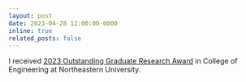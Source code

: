 ```yaml
---
layout: post
date: 2023-04-28 12:00:00-0000
inline: true
related_posts: false
---
```


I received <a href="https://coe.northeastern.edu/news/2023-coe-outstanding-graduate-student-awards/">2023 Outstanding Graduate Research Award</a> in College of Engineering at Northeastern University.
